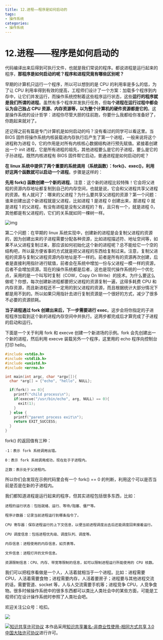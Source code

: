```yaml
---
title: 12.进程——程序是如何启动的
tags: 
- 操作系统
categories:
- 操作系统
---
```


# 12.进程——程序是如何启动的

代码编译出来后得到可执行文件，也就是我们常说的程序。都说进程是运行起来的程序，**那程序是如何启动的呢？程序和进程究竟有哪些区别呢？**

早期的计算机只运行一个程序，所以可以想到的是 CPU 的利用率是多么的低，为了让 CPU 利用率得到有效的提高，工程师们设计了一个方案：加载多个程序到内存中，让它们并发运行，而操作系统控制着这些程序运行状态，这些**运行的程序就是我们所谓的进程**。虽然有多个程序并发执行任务，但每**个进程在运行过程中都会认为自己独占 CPU  资源、内存资源等，以为整个计算机的硬件资源都是它的**。这是操作系统的设计哲学：进程你尽管大胆的往前跑，你要什么我都给你准备好了，你跑起来就对了。

还记得之前有篇是专门计算机是如何启动的吗？没有看过的同学可以看这里。当 BIOS 固件将操作系统内核装载进内存执行后产生了第一个进程，一般来说将这个进程称为进程 0，它的作用是对所有内核核心数据结构进行预先赋值。紧接着创建出一个 init 进程，它是所有进程的祖先，其他进程要么是它的子进程，要么是它的子孙进程。既然内核进程有 BIOS 固件帮它启动，普通进程是如何启动的呢？

**在 linux 系统中提供了两个重要的系统调用（系统函数）：fork()、exec()，利用好这两个函数就可以启动一个进程**。步骤是这样的：

**先用 fork() 函数创建一个新的进程**。注意：这个新的进程比较特殊！它会将父进程的资源内存地址都复制到自己的内存空间，也就是说，它会和父进程共享父进程的资源。有人就问了：哪来的父进程？为什么要共享父进程的资源？第一个问题：谁来创建出这个新进程就是父进程，比如进程 1 是进程 0 创建出来，那进程 0 就是进程 1 的父进程，有没有进程是没有父进程的？有，且只有一个，就是进程 0，其他都是有父进程的，它们的关系就如同一棵树一样。

![img](https://i.loli.net/2021/03/12/nfuHw5IteOGRQ3b.jpg)

第二个问题：在早期的 linux 系统实现中，创建新的进程是会复制父进程的资源的，因为创建出来的子进程需要分配各种资源，比如进程描述符、地址空间等，如果不从父进程复制过来，那应该如何初始化这个新的进程呢？总不能给它一个空的结构吧，所以最方便省事的方式就是把父进程的东西给复制过来。注意，复制父进程的资源与复制父进程资源内存地址是不一样的。前者是所有的资源再次创建，后者是直接利用指针进行赋值，前者会在系统中增加一份与父进程一模一样的资源，后者不会增加资源。现在的操作系统都是后者，这也是现代操作系统的一个优化点，采用的是一个叫写时复制（COW，Copy On Write）的技术。为什么要这么做呢？你想，每次创建新进程都要把父进程的资源复制一遍，这得多耗费 CPU 和内存资源，而且新进程还不一定用的到父进程的资源，而且根据统计大部分情况下都是用不到的。所以如果只用指针去进行复制资源是一个很好的方式，减少了很多不必要的资源损耗。

**当子进程通过 fork 创建出来后，下一步需要进行 exec**。这步会将你指定的子进程程序加载到这个新的进程内存空间中并执行。这两步都完成后才算完成了子进程的启动和运行。

下面是一个关于利用 fork 和 execve 创建一个新进场的示例。fork 会先创建出一个新的进程，然后利用 execve 装载另外一个程序，这里用的 echo 程序向控制台打印 hello。

```c
#include <stdio.h>
#include <stdlib.h>
#include <unistd.h>
#include <errno.h>

int main(int argc, char *argv[]){
  char *arg[] = {"echo", "hello", NULL};

  if(fork() == 0){
    printf("child process\n");
    if(execve("/usr/bin/echo", arg, NULL) == 0){
      exit(1);
    }
  } else {
    printf("parent process exit\n");
    return EXIT_SUCCESS;
  }
}
```

fork() 的返回值有三种：

```
-1：表示 fork 系统调用出错。

0：表示 fork 系统调用成功，现在处于子进程内。

正数：表示处于父进程内。
```

所以你们会发现在示例代码里会有一个 fork() == 0 的判断，利用这个可以是否当前是否是在新的子进程内。

我们都知道进程是运行起来的程序，但其实进程包括很多东西，比如：

```
进程的运行状态：包括就绪、运行、等待/阻塞、僵尸等。

程序计数器：记录当前进程运行到哪条指令了。

CPU 寄存器：保存进程运行的上下文信息，以便当前进程调度出去后还能调度回来接着运行。

CPU 调度信息：包括进程优先级、调度队列、调度等。

内存信息：进程使用的内存信息，如页表等。

文件信息：进程打开的文件信息。

资源限制信息：CPU、内存、带宽等限制的信息，如可以限制进程运行所能使用的 CPU 核数。
```

我们可以把程序看做是一个人，人活着就相当于一个进程。比如：进程需要 CPU，人活着需要食物；进程需要内存，人活着要房子；进程要与其他进程交流的话，需要管道、socket 等，人与人交流需要手机等；进程竞争 CPU，人竞争食物。很多时候操作系统中的很多东西都可以类比人类社会中的某些方面，可能是工程师们在设计操作系统时参照了人类社会吧。



欢迎关注公众号：哈扣。

![](https://i.loli.net/2021/03/12/Tt3uBvRqDQarMI2.jpg)

<a rel="license" href="http://creativecommons.org/licenses/by-nc-sa/3.0/cn/"><img alt="知识共享许可协议" style="border-width:0" src="https://i.creativecommons.org/l/by-nc-sa/3.0/cn/80x15.png" /></a> 本作品采用<a rel="license" href="http://creativecommons.org/licenses/by-nc-sa/3.0/cn/">知识共享署名-非商业性使用-相同方式共享 3.0 中国大陆许可协议</a>进行许可。